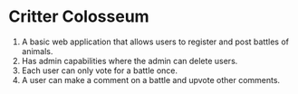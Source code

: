 # Critter Colosseum
1. A basic web application that allows users to register and post battles of animals. 
2. Has admin capabilities where the admin can delete users.
3. Each user can only vote for a battle once.
4. A user can make a comment on a battle and upvote other comments.
